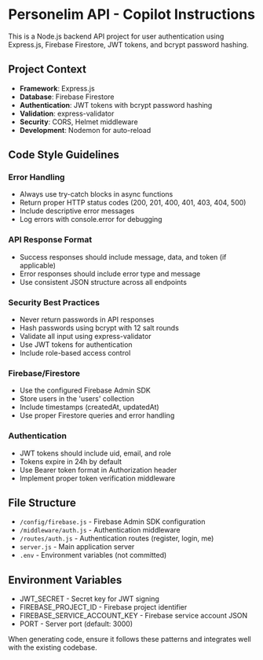 <!-- Use this file to provide workspace-specific custom instructions to Copilot. For more details, visit https://code.visualstudio.com/docs/copilot/copilot-customization#_use-a-githubcopilotinstructionsmd-file -->

# Personelim API - Copilot Instructions

This is a Node.js backend API project for user authentication using Express.js, Firebase Firestore, JWT tokens, and bcrypt password hashing.

## Project Context

- **Framework**: Express.js
- **Database**: Firebase Firestore
- **Authentication**: JWT tokens with bcrypt password hashing
- **Validation**: express-validator
- **Security**: CORS, Helmet middleware
- **Development**: Nodemon for auto-reload

## Code Style Guidelines

### Error Handling

- Always use try-catch blocks in async functions
- Return proper HTTP status codes (200, 201, 400, 401, 403, 404, 500)
- Include descriptive error messages
- Log errors with console.error for debugging

### API Response Format

- Success responses should include message, data, and token (if applicable)
- Error responses should include error type and message
- Use consistent JSON structure across all endpoints

### Security Best Practices

- Never return passwords in API responses
- Hash passwords using bcrypt with 12 salt rounds
- Validate all input using express-validator
- Use JWT tokens for authentication
- Include role-based access control

### Firebase/Firestore

- Use the configured Firebase Admin SDK
- Store users in the 'users' collection
- Include timestamps (createdAt, updatedAt)
- Use proper Firestore queries and error handling

### Authentication

- JWT tokens should include uid, email, and role
- Tokens expire in 24h by default
- Use Bearer token format in Authorization header
- Implement proper token verification middleware

## File Structure

- `/config/firebase.js` - Firebase Admin SDK configuration
- `/middleware/auth.js` - Authentication middleware
- `/routes/auth.js` - Authentication routes (register, login, me)
- `server.js` - Main application server
- `.env` - Environment variables (not committed)

## Environment Variables

- JWT_SECRET - Secret key for JWT signing
- FIREBASE_PROJECT_ID - Firebase project identifier
- FIREBASE_SERVICE_ACCOUNT_KEY - Firebase service account JSON
- PORT - Server port (default: 3000)

When generating code, ensure it follows these patterns and integrates well with the existing codebase.
